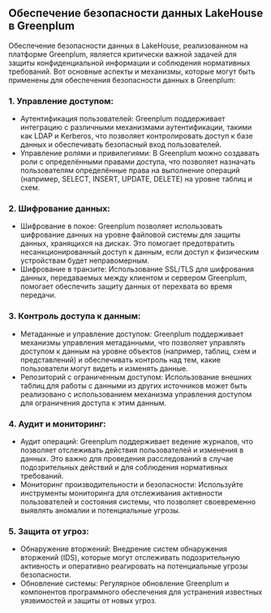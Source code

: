 ## Обеспечение безопасности данных LakeHouse в Greenplum

Обеспечение безопасности данных в LakeHouse, реализованном на платформе Greenplum, является критически важной задачей для защиты конфиденциальной информации и соблюдения нормативных требований. Вот основные аспекты и механизмы, которые могут быть применены для обеспечения безопасности данных в Greenplum:

### 1. Управление доступом:
- Аутентификация пользователей: Greenplum поддерживает интеграцию с различными механизмами аутентификации, такими как LDAP и Kerberos, что позволяет контролировать доступ к базе данных и обеспечивать безопасный вход пользователей.
- Управление ролями и привилегиями: В Greenplum можно создавать роли с определёнными правами доступа, что позволяет назначать пользователям определённые права на выполнение операций (например, SELECT, INSERT, UPDATE, DELETE) на уровне таблиц и схем.

### 2. Шифрование данных:
- Шифрование в покое: Greenplum позволяет использовать шифрование данных на уровне файловой системы для защиты данных, хранящихся на дисках. Это помогает предотвратить несанкционированный доступ к данным, если доступ к физическим устройствам будет неправомерным.
- Шифрование в транзите: Использование SSL/TLS для шифрования данных, передаваемых между клиентом и сервером Greenplum, помогает обеспечить защиту данных от перехвата во время передачи.

### 3. Контроль доступа к данным:
- Метаданные и управление доступом: Greenplum поддерживает механизмы управления метаданными, что позволяет управлять доступом к данным на уровне объектов (например, таблиц, схем и представлений) и обеспечивать контроль над тем, какие пользователи могут видеть и изменять данные.
- Репозиторий с ограниченным доступом: Использование внешних таблиц для работы с данными из других источников может быть реализовано с использованием механизма управления доступом для ограничения доступа к этим данным.

### 4. Аудит и мониторинг:
- Аудит операций: Greenplum поддерживает ведение журналов, что позволяет отслеживать действия пользователей и изменения в данных. Это важно для проведения расследований в случае подозрительных действий и для соблюдения нормативных требований.
- Мониторинг производительности и безопасности: Используйте инструменты мониторинга для отслеживания активности пользователей и состояния системы, что позволяет своевременно выявлять аномалии и потенциальные угрозы.

### 5. Защита от угроз:
- Обнаружение вторжений: Внедрение систем обнаружения вторжений (IDS), которые могут отслеживать подозрительную активность и оперативно реагировать на потенциальные угрозы безопасности.
- Обновление системы: Регулярное обновление Greenplum и компонентов программного обеспечения для устранения известных уязвимостей и защиты от новых угроз.
